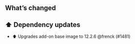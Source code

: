 ## What’s changed

## ⬆️ Dependency updates

- ⬆️ Upgrades add-on base image to 12.2.6 @frenck (#1481)
